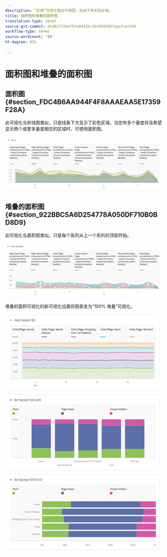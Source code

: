 ```yaml
---
description: “区域”可视化类似于线图，但线下有彩色区域。
title: 面积图和堆叠的面积图
translation-type: tm+mt
source-git-commit: d14817f28e757e94435c3b1059765fabe7cec54b
workflow-type: tm+mt
source-wordcount: '99'
ht-degree: 83%

---
```



# 面积图和堆叠的面积图

## 面积图 {#section_FDC4B6AA944F4F8AAAEAA5E17359F28A}

此可视化与折线图类似，只是线条下方显示了彩色区域。当您有多个量度并且希望显示两个或更多量度相交的区域时，可使用面积图。

![](assets/area.png)

## 堆叠的面积图 {#section_922BBC5A6D254778A050DF710B0BD8D9}

此可视化与面积图类似，只是每个系列从上一个系列的顶部开始。

![](assets/area-stacked.png)

堆叠的面积可视化的新可视化设置将图表变为“100% 堆叠”可视化。

![](assets/areastacked100.png)

